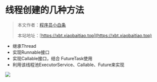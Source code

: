 # 线程创建的几种方法

> 本文作者：[程序员小白条](https://github.com/luoye6)
>
> 本站地址：[https://xbt.xiaobaitiao.top](https://xbt.xiaobaitiao.top)

- 继承Thread
- 实现Runnable接口
- 实现Callable接口，结合 FutureTask使用
- 利用该线程池ExecutorService、Callable、Future来实现

![](https://pic.yupi.icu/5563/202507191153031.png)
